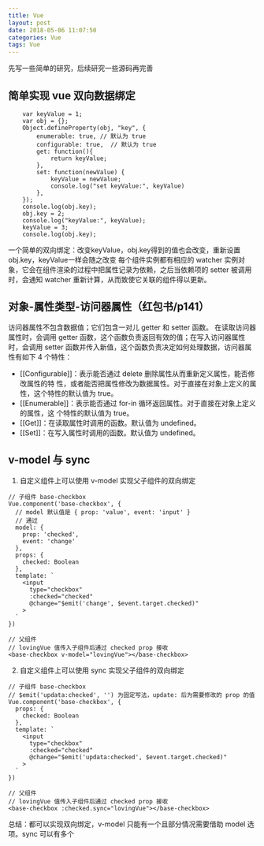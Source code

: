 ```yaml
---
title: Vue
layout: post
date: 2018-05-06 11:07:50
categories: Vue
tags: Vue
---
```

先写一些简单的研究，后续研究一些源码再完善
## 简单实现 vue 双向数据绑定

        var keyValue = 1;
        var obj = {};
        Object.defineProperty(obj, "key", {
            enumerable: true, // 默认为 true
            configurable: true,  // 默认为 true
            get: function(){
                return keyValue;
            },
            set: function(newValue) {
                keyValue = newValue;
                console.log("set keyValue:", keyValue)
            },
        });
        console.log(obj.key);
        obj.key = 2;
        console.log("keyValue:", keyValue);
        keyValue = 3;
        console.log(obj.key);

一个简单的双向绑定：改变keyValue，obj.key得到的值也会改变，重新设置obj.key，keyValue一样会随之改变
每个组件实例都有相应的 watcher 实例对象，它会在组件渲染的过程中把属性记录为依赖，之后当依赖项的 setter 被调用时，会通知 watcher 重新计算，从而致使它关联的组件得以更新。

## 对象-属性类型-访问器属性（红包书/p141）
访问器属性不包含数据值；它们包含一对儿 getter 和 setter 函数。
在读取访问器属性时，会调用 getter 函数，这个函数负责返回有效的值；在写入访问器属性时，会调用
setter 函数并传入新值，这个函数负责决定如何处理数据，访问器属性有如下 4 个特性：
- [[Configurable]]：表示能否通过 delete 删除属性从而重新定义属性，能否修改属性的特
性，或者能否把属性修改为数据属性。对于直接在对象上定义的属性，这个特性的默认值为
true。
- [[Enumerable]]：表示能否通过 for-in 循环返回属性。对于直接在对象上定义的属性，这
个特性的默认值为 true。
- [[Get]]：在读取属性时调用的函数。默认值为 undefined。
- [[Set]]：在写入属性时调用的函数。默认值为 undefined。

## v-model 与 sync
1. 自定义组件上可以使用 v-model 实现父子组件的双向绑定
```
// 子组件 base-checkbox
Vue.component('base-checkbox', {
  // model 默认值是 { prop: 'value', event: 'input' } 
  // 通过
  model: {
    prop: 'checked',
    event: 'change'
  },
  props: {
    checked: Boolean
  },
  template: `
    <input
      type="checkbox"
      :checked="checked"
      @change="$emit('change', $event.target.checked)"
    >
  `
})

// 父组件
// lovingVue 值传入子组件后通过 checked prop 接收
<base-checkbox v-model="lovingVue"></base-checkbox>
```

2. 自定义组件上可以使用 sync 实现父子组件的双向绑定
```
// 子组件 base-checkbox
// $emit('updata:checked', '') 为固定写法，update: 后为需要修改的 prop 的值
Vue.component('base-checkbox', {
  props: {
    checked: Boolean
  },
  template: `
    <input
      type="checkbox"
      :checked="checked"
      @change="$emit('updata:checked', $event.target.checked)"
    >
  `
})

// 父组件
// lovingVue 值传入子组件后通过 checked prop 接收
<base-checkbox :checked.sync="lovingVue"></base-checkbox>
```

总结：都可以实现双向绑定，v-model 只能有一个且部分情况需要借助 model 选项。sync 可以有多个